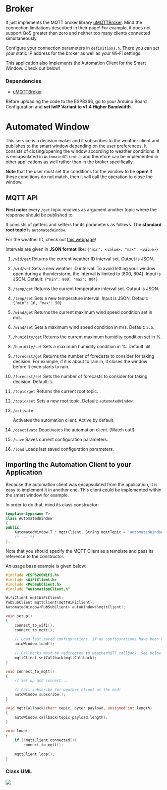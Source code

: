 # Broker

It just implements the MQTT broker library [uMQTTBroker](https://github.com/martin-ger/uMQTTBroker). Mind the connection limitations described in their page! For example, it does not support QoS greater than zero and neither too many clients connected simultaneously.

Configure your connection parameters in `definitions.h`. There you can set your static IP address for the broker as well as your Wi-Fi settings.

This application also implements the Automation Client for the Smart Window. Check out below!

### Dependencies

* [uMQTTBroker](https://github.com/martin-ger/uMQTTBroker)

Before uploading the code to the ESP8266, go to your Arduino Board Configuration and **set IwIP Variant to v1.4 Higher Bandwidth**.



# Automated Window

This service is a decision maker and it subscribes to the weather client and publishes to the smart window depending on the user preferences. It consists of closing/opening the window according to weather conditions. It is encapsulated in `AutomatedClient.h` and therefore can be implemented in other applications as well rather than in the broker specifically.

**Note** that the user must set the conditions for the window to be **open**! If these conditions do not match, then it will call the operation to close the window.

## MQTT API

**First note:** every `/get` topic receives as argument another topic where the response should be published to.

It consists of getters and setters for its parameters as follows. The **standard root topic** is `automatedWindow`.

For the weather ID, check out [this webpage](https://openweathermap.org/weather-conditions)!

Intervals are given in **JSON format** like: `{"min": <value>, "max": <value>}`

1. `/wid/get`
   Returns the current weather ID interval set. Output is JSON.

2. `/wid/set`
   Sets a new weather ID interval. To avoid letting your window open during a thunderstorm, the interval is limited to [800, 804]. Input is JSON. Default: `{"min": 800, "max": 804}`

3. `/temp/get`
   Returns the current temperature interval set. Output is JSON.

4. `/temp/set`
   Sets a new temperature interval. Input is JSON. Default: `{"min": 16, "max": 50}`

5. `/wind/get`
   Returns the current maximum wind speed condition set in m/s.

6. `/wind/set`
   Sets a maximum wind speed condition in m/s. Default: `5.5`.

7. `/humidity/get`
   Returns the current maximum humidity condition set in %.

8. `/humidity/set`
   Sets a maximum humidity condition in %. Default: `40`.

9. `/forecast/get`
   Returns the number of forecasts to consider for taking decision. For example, if it is about to rain in, it closes the window before it even starts to rain.

10. `/forecast/set`
    Sets the number of forecasts to consider for taking decision. Default: `1`.

11. `/topic/get`
    Returns the current root topic.

12. `/topic/set`
    Sets a new root topic. Default: `automatedWindow`.

13. `/activate`

    Activates the automation client. Active by default.

14. `/deactivate`
    Deactivates the automation client. (Watch out!)

15. `/save`
    Saves current configuration parameters.

16. `/load`
    Loads last saved configuration parameters.



## Importing the Automation Client to your Application

Because the automation client was encapsulated from the application, it is easy to implement it in another one. This client could be implemented within the smart window for example.

In order to do that, mind its class constructor:

```c++
template<typename T>
class AutomatedWindow
{
public:
    AutomatedWindow(T * mqttClient, String mqttTopic = "automatedWindow");
    /* ... */
};
```

Note that you should specify the MQTT Client as a template and pass its reference to the constructor.

An usage base example is given below:

```c++
#include <ESP8266WiFi.h>
#include <WiFiClient.h>
#include <PubSubClient.h>
#include "AutomationClient.h"

WifiClient mqttWiFiClient;
PubSubClient mqttClient(mqttWiFiClient);
AutomatedWindow<PubSubClient> autoWindow(&mqttClient);

void setup()
{
    connect_to_wifi();
    connect_to_mqtt();
    
    // Load last saved configurations. If no configurations have been yet saved, the application will not work! So for the first use, comment this line, let the standard configurations be given and save them in the EEPROM memory by calling autoWindow.save();
    autoWindow.load();
    
    // Callbacks must be redirected to weatherMQTT.callback. See below
    mqttClient.setCallback(mqttCallback);
}

void connect_to_mqtt()
{
    // Set up and connect...
    
    // Call subscribe for weather client at the end!
    autoWindow.subscribe();
}

void mqttCallback(char* topic, byte* payload, unsigned int length)
{
	autoWindow.callback(topic,payload,length);
}

void loop()
{
    if (!mqttClient.connected())
        connect_to_mqtt();
    
    mqttClient.loop();
}
```

### Class UML

![](D:\Biblioteca\Documents\Arduino\smart_home\autowindow_uml.svg)